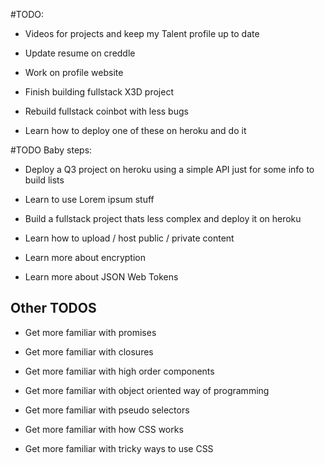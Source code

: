 #TODO:

* Videos for projects and keep my Talent profile up to date

* Update resume on creddle

* Work on profile website

* Finish building fullstack X3D project

* Rebuild fullstack coinbot with less bugs

* Learn how to deploy one of these on heroku and do it

#TODO Baby steps:

* Deploy a Q3 project on heroku using a simple API just for some info to build lists

* Learn to use Lorem ipsum stuff

* Build a fullstack project thats less complex and deploy it on heroku

* Learn how to upload / host public / private content

* Learn more about encryption

* Learn more about JSON Web Tokens

## Other TODOS

* Get more familiar with promises

* Get more familiar with closures

* Get more familiar with high order components

* Get more familiar with object oriented way of programming

* Get more familiar with pseudo selectors

* Get more familiar with how CSS works

* Get more familiar with tricky ways to use CSS

